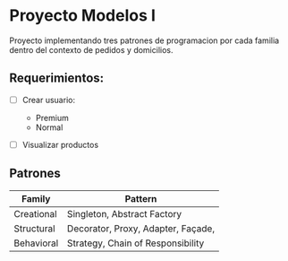 
# Proyecto Modelos I

Proyecto implementando tres patrones de programacion por cada familia dentro del contexto de pedidos y domicilios.


## Requerimientos:

- [ ]  Crear usuario:
    - Premium
    - Normal
- [ ]  Visualizar productos


## Patrones

| Family      | Pattern |
| ----------- | ----------- |
| Creational      | Singleton, Abstract Factory       |
| Structural   | Decorator, Proxy, Adapter, Façade,        |
| Behavioral   | Strategy, Chain of Responsibility        |